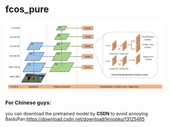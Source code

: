 # fcos_pure
![imgs](https://github.com/leviome/fcos_pure/blob/main/assets/FCOS.jpg)

### For Chinese guys:
you can download the pretrained model by **CSDN** to avoid annoying BaiduPan:https://download.csdn.net/download/leviopku/13125465

